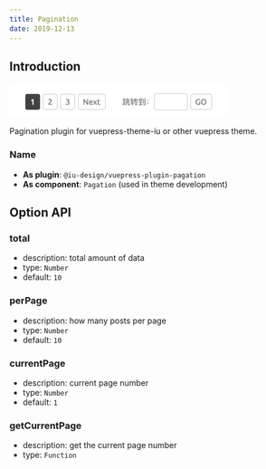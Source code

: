 ```yaml
---
title: Pagination
date: 2019-12-13
---
```


## Introduction

![demo.png](./images/pagation.png)

Pagination plugin for vuepress-theme-iu or other vuepress theme.

### Name

- **As plugin**: `@iu-design/vuepress-plugin-pagation`
- **As component**: `Pagation` (used in theme development)

## Option API

### total

- description: total amount of data
- type: `Number`
- default: `10`

### perPage

- description: how many posts per page
- type: `Number`
- default: `10`

### currentPage

- description: current page number
- type: `Number`
- default: `1`

### getCurrentPage

- description: get the current page number
- type: `Function`